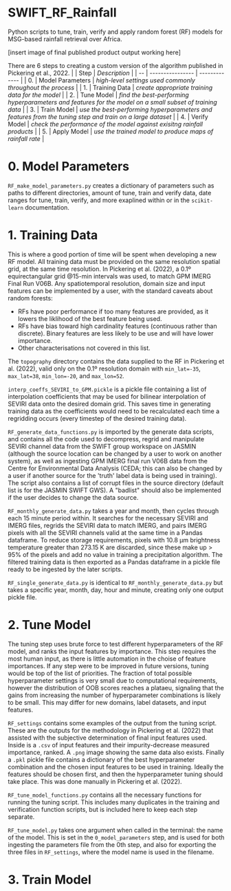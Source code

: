 # SWIFT_RF_Rainfall
Python scripts to tune, train, verify and apply random forest (RF) models for MSG-based rainfall retrieval over Africa.

[insert image of final published product output working here]

There are 6 steps to creating a custom version of the algorithm published in Pickering et al., 2022.
|    | Step             | _Description_ |
| -- | ---------------- | ------------- |
| 0. | Model Parameters | _high-level settings used commonly throughout the process_ |
| 1. | Training Data    | _create appropriate training data for the model_ |
| 2. | Tune Model       | _find the best-performing hyperparameters and features for the model on a small subset of training data_ |
| 3. | Train Model      | _use the best-performing hyperparameters and features from the tuning step and train on a large dataset_ |
| 4. | Verify Model     | _check the performance of the model against exisitng rainfall products_ |
| 5. | Apply Model      | _use the trained model to produce maps of rainfall rate_ |

# 0. Model Parameters
`RF_make_model_parameters.py` creates a dictionary of parameters such as paths to different directories, amount of tune, train and verify data, date ranges for tune, train, verify, and more exaplined within or in the `scikit-learn` documentation.

# 1. Training Data
This is where a good portion of time will be spent when developing a new RF model. All training data must be provided on the same resolution spatial grid, at the same time resolution. In Pickering et al. (2022), a 0.1º equirectangular grid @15-min intervals was used, to match GPM IMERG Final Run V06B. Any spatiotemporal resolution, domain size and input features can be implemented by a user, with the standard caveats about random forests:
- RFs have poor performance if too many features are provided, as it lowers the liklihood of the best feature being used.
- RFs have bias toward high cardinality features (continuous rather than discrete). Binary features are less likely to be use and will have lower importance.
- Other characterisations not covered in this list.

The `topography` directory contains the data supplied to the RF in Pickering et al. (2022), valid only on the 0.1º resolution domain with `min_lat=-35`, `max_lat=38`, `min_lon=-20`, and `max_lon=52`.

`interp_coeffs_SEVIRI_to_GPM.pickle` is a pickle file containing a list of interpolation coefficients that may be used for bilinear interpolation of SEVIRI data onto the desired domain grid. This saves time in generating training data as the coefficients would need to be recalculated each time a regridding occurs (every timestep of the desired training data).

`RF_generate_data_functions.py` is imported by the generate data scripts, and contains all the code used to decompress, regrid and manipulate SEVIRI channel data from the SWIFT group workspace on JASMIN (although the source location can be changed by a user to work on another system), as well as ingesting GPM IMERG final run V06B data from the Centre for Environmental Data Analysis (CEDA; this can also be changed by a user if another source for the 'truth' label data is being used in training). The script also contains a list of corrupt files in the source directory (default list is for the JASMIN SWIFT GWS). A "badlist" should also be implemented if the user decides to change the data source.

`RF_monthly_generate_data.py` takes a year and month, then cycles through each 15 minute period within. It searches for the necessary SEVIRI and IMERG files, regrids the SEVIRI data to match IMERG, and pairs IMERG pixels with all the SEVIRI channels valid at the same time in a Pandas dataframe. To reduce storage requirements, pixels with 10.8 µm brightness temperature greater than 273.15 K are discarded, since these make up > 95% of the pixels and add no value in training a precipitation algorithm. The filtered training data is then exported as a Pandas dataframe in a pickle file ready to be ingested by the later scripts.

`RF_single_generate_data.py` is identical to `RF_monthly_generate_data.py` but takes a specific year, month, day, hour and minute, creating only one output pickle file.

# 2. Tune Model
The tuning step uses brute force to test different hyperparameters of the RF model, and ranks the input features by importance. This step requires the most human input, as there is little automation in the choise of feature importances. If any step were to be improved in future versions, tuning would be top of the list of priorities. The fraction of total possible hyperparameter settings is very small due to computational requirements, however the distribution of OOB scores reaches a plataeu, signaling that the gains from increasing the number of hyperparameter combinations is likely to be small. This may differ for new domains, label datasets, and input features.

`RF_settings` contains some examples of the output from the tuning script. These are the outputs for the methodology in Pickering et al. (2022) that assisted with the subjective determination of final input features used. Inside is a `.csv` of input features and their impurity-decrease measured importance, ranked. A `.png` image showing the same data also exists. Finally a `.pkl` pickle file contains a dictionary of the best hyperparameter combination and the chosen input features to be used in training. Ideally the features should be chosen first, and then the hyperparameter tuning should take place. This was done manually in Pickering et al. (2022).

`RF_tune_model_functions.py` contains all the necessary functions for running the tuning script. This includes many duplicates in the training and verification function scripts, but is included here to keep each step separate.

`RF_tune_model.py` takes one argument when called in the terminal: the name of the model. This is set in the `0_model_parameters` step, and is used for both ingesting the parameters file from the 0th step, and also for exporting the three files in `RF_settings`, where the model name is used in the filename.

# 3. Train Model


